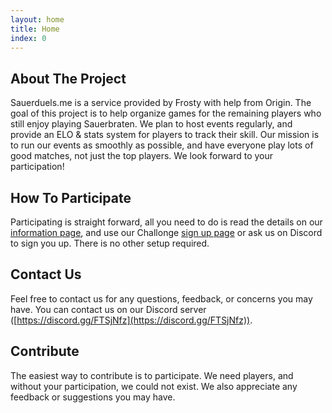 ```yaml
---
layout: home
title: Home
index: 0
---
```


## About The Project

Sauerduels.me is a service provided by Frosty with help from Origin. The goal of this project is to help organize games for the remaining players who still enjoy playing Sauerbraten. We plan to host events regularly, and provide an ELO & stats system for players to track their skill. Our mission is to run our events as smoothly as possible, and have everyone play lots of good matches, not just the top players. We look forward to your participation!

## How To Participate

Participating is straight forward, all you need to do is read the details on our <a href="{{ site.baseurl }}{% link info.md %}">information page</a>, and use our Challonge <a href="{{ site.baseurl }}{% link sign-up.md %}">sign up page</a> or ask us on Discord to sign you up. There is no other setup required.

## Contact Us

Feel free to contact us for any questions, feedback, or concerns you may have. You can contact us on our Discord server ([https://discord.gg/FTSjNfz](https://discord.gg/FTSjNfz)).

## Contribute

The easiest way to contribute is to participate. We need players, and without your participation, we could not exist. We also appreciate any feedback or suggestions you may have.
